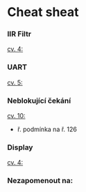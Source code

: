 # Cheat sheat
### IIR Filtr
[cv. 4: ](https://github.com/JanRajm/Microcontrollers-and-embedded-systems/tree/MSK/cv04/Core/Src)

### UART
[cv. 5: ](https://github.com/JanRajm/Microcontrollers-and-embedded-systems/blob/MSK/cv05/cv05/Core/Src/main.c)

### Neblokující čekání
[cv. 10:](https://github.com/JanRajm/Microcontrollers-and-embedded-systems/blob/MSK/cv10/Core/Src/main.c)
- ř. podmínka na ř. 126

### Display
[cv. 4:](https://github.com/JanRajm/Microcontrollers-and-embedded-systems/tree/MSK/cv04/Core/Src)

### Nezapomenout na:


